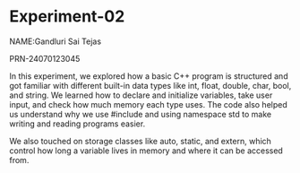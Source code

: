 # Experiment-02


NAME:Gandluri Sai Tejas


PRN-24070123045


In this experiment, we explored how a basic C++ program is structured and got familiar with different built-in data types like int, float, double, char, bool, and string. We learned how to declare and initialize variables, take user input, and check how much memory each type uses. The code also helped us understand why we use #include and using namespace std to make writing and reading programs easier.

We also touched on storage classes like auto, static, and extern, which control how long a variable lives in memory and where it can be accessed from.
